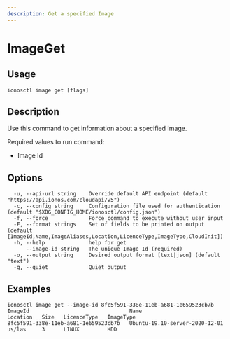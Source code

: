 ```yaml
---
description: Get a specified Image
---
```


# ImageGet

## Usage

```text
ionosctl image get [flags]
```

## Description

Use this command to get information about a specified Image.

Required values to run command:

* Image Id

## Options

```text
  -u, --api-url string    Override default API endpoint (default "https://api.ionos.com/cloudapi/v5")
  -c, --config string     Configuration file used for authentication (default "$XDG_CONFIG_HOME/ionosctl/config.json")
  -f, --force             Force command to execute without user input
  -F, --format strings    Set of fields to be printed on output (default [ImageId,Name,ImageAliases,Location,LicenceType,ImageType,CloudInit])
  -h, --help              help for get
      --image-id string   The unique Image Id (required)
  -o, --output string     Desired output format [text|json] (default "text")
  -q, --quiet             Quiet output
```

## Examples

```text
ionosctl image get --image-id 8fc5f591-338e-11eb-a681-1e659523cb7b 
ImageId                                Name                             Location   Size   LicenceType   ImageType
8fc5f591-338e-11eb-a681-1e659523cb7b   Ubuntu-19.10-server-2020-12-01   us/las     3      LINUX         HDD
```


